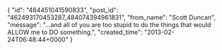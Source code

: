  {
   "id": "484451041590833",
   "post_id": "462493170453287_484074394961831",
   "from_name": "Scott Duncan",
   "message": "...and all of you are too stupid to do the things that would ALLOW me to DO something.",
   "created_time": "2013-02-24T06:48:44+0000"
 }
